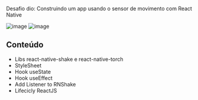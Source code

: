 Desafio dio: Construindo um app usando o sensor de movimento com React Native

![image](https://user-images.githubusercontent.com/70107407/174665495-b4f77914-a09b-43ed-9841-d795640fd1b6.png)
![image](https://user-images.githubusercontent.com/70107407/174665525-bae8dabb-ec35-4391-b3bd-161224699636.png)

## Conteúdo 

- Libs react-native-shake e react-native-torch
- StyleSheet
- Hook useState
- Hook useEffect
- Add Listener to RNShake
- Lifecicly ReactJS